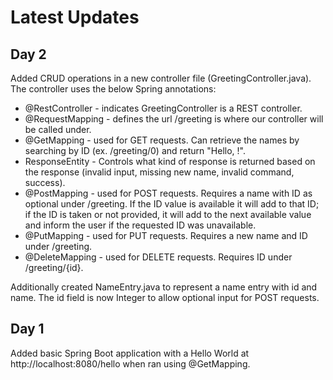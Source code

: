 # Latest Updates
## Day 2
Added CRUD operations in a new controller file (GreetingController.java). The controller uses the below Spring annotations:
- @RestController - indicates GreetingController is a REST controller.
- @RequestMapping - defines the url /greeting is where our controller will be called under.
- @GetMapping - used for GET requests. Can retrieve the names by searching by ID (ex. /greeting/0) and return "Hello, <name>!".
- ResponseEntity - Controls what kind of response is returned based on the response (invalid input, missing new name, invalid command, success).
- @PostMapping - used for POST requests. Requires a name with ID as optional under /greeting. If the ID value is available it will add to that ID; if the ID is taken or not provided, it will add to the next available value and inform the user if the requested ID was unavailable.
- @PutMapping - used for PUT requests. Requires a new name and ID under /greeting.
- @DeleteMapping - used for DELETE requests. Requires ID under /greeting/{id}.

Additionally created NameEntry.java to represent a name entry with id and name. The id field is now Integer to allow optional input for POST requests.

## Day 1
Added basic Spring Boot application with a Hello World at http://localhost:8080/hello when ran using @GetMapping.